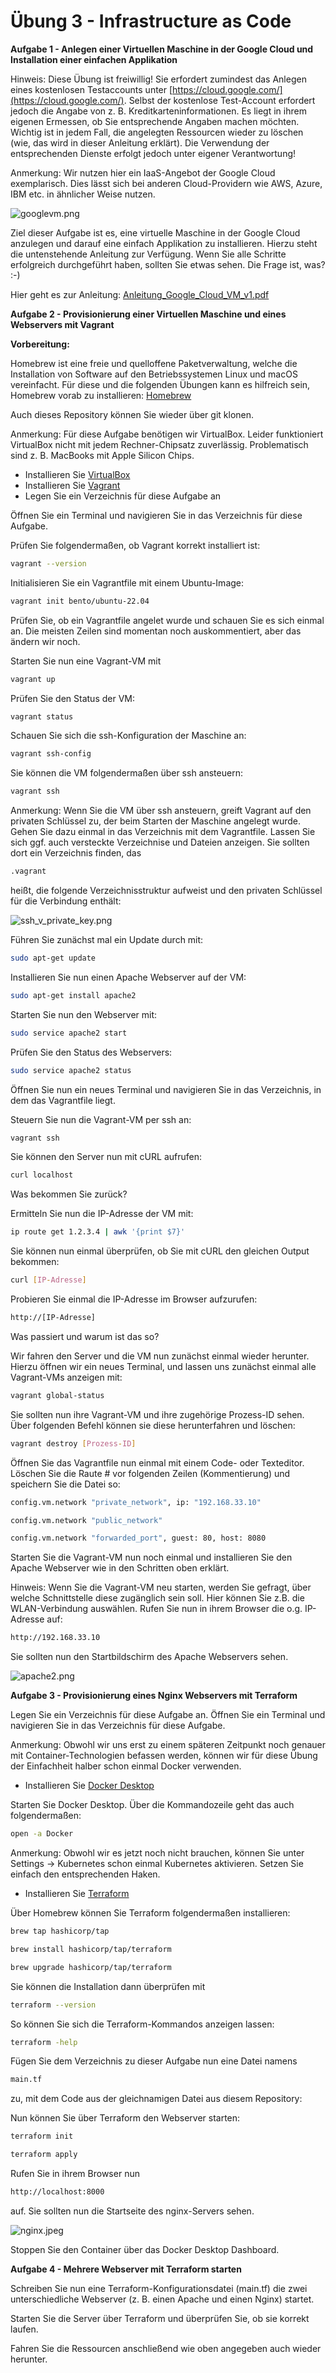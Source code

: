 # Übung 3 - Infrastructure as Code


**Aufgabe 1 - Anlegen einer Virtuellen Maschine in der Google Cloud und Installation einer einfachen Applikation**

Hinweis: Diese Übung ist freiwillig! Sie erfordert zumindest das Anlegen eines kostenlosen Testaccounts unter [https://cloud.google.com/](https://cloud.google.com/). Selbst der kostenlose Test-Account erfordert jedoch die Angabe von z. B. Kreditkarteninformationen. Es liegt in ihrem eigenen Ermessen, ob Sie entsprechende Angaben machen möchten. Wichtig ist in jedem Fall, die angelegten Ressourcen wieder zu löschen (wie, das wird in dieser Anleitung erklärt). Die Verwendung der entsprechenden Dienste erfolgt jedoch unter eigener Verantwortung!  

Anmerkung: Wir nutzen hier ein IaaS-Angebot der Google Cloud exemplarisch. Dies lässt sich bei anderen Cloud-Providern wie AWS, Azure, IBM etc. in ähnlicher Weise nutzen. 

![googlevm.png](googlevm.png)

  
Ziel dieser Aufgabe ist es, eine virtuelle Maschine in der Google Cloud anzulegen und darauf eine einfach Applikation zu installieren. Hierzu steht die untenstehende Anleitung zur Verfügung. Wenn Sie alle Schritte erfolgreich durchgeführt haben, sollten Sie etwas sehen. Die Frage ist, was? :-)



Hier geht es zur Anleitung:  [Anleitung_Google_Cloud_VM_v1.pdf](https://github.com/THN-Cloud-native-Computing/cnc-uebung3/blob/main/Anleitung_Google_Cloud_VM_v1.pdf)


**Aufgabe 2 - Provisionierung einer Virtuellen Maschine und eines Webservers mit Vagrant**

**Vorbereitung:**

Homebrew ist eine freie und quelloffene Paketverwaltung, welche die Installation von Software auf den Betriebssystemen Linux und macOS vereinfacht. Für diese und die folgenden Übungen kann es hilfreich sein, Homebrew vorab zu installieren: [Homebrew](https://brew.sh/) 

Auch dieses Repository können Sie wieder über git klonen.  

Anmerkung: Für diese Aufgabe benötigen wir VirtualBox. Leider funktioniert VirtualBox nicht mit jedem Rechner-Chipsatz zuverlässig. Problematisch sind z. B. MacBooks mit Apple Silicon Chips.

- Installieren Sie [VirtualBox](https://www.virtualbox.org/)
- Installieren Sie [Vagrant](https://developer.hashicorp.com/vagrant/install)
- Legen Sie ein Verzeichnis für diese Aufgabe an

Öffnen Sie ein Terminal und navigieren Sie in das Verzeichnis für diese Aufgabe.  

Prüfen Sie folgendermaßen, ob Vagrant korrekt installiert ist:  

   ```bash
vagrant --version
   ```
Initialisieren Sie ein Vagrantfile mit einem Ubuntu-Image:

   ```bash
vagrant init bento/ubuntu-22.04
   ```
Prüfen Sie, ob ein Vagrantfile angelet wurde und schauen Sie es sich einmal an. Die meisten Zeilen sind momentan noch auskommentiert, aber das ändern wir noch.  

Starten Sie nun eine Vagrant-VM mit

   ```bash
vagrant up
   ```

Prüfen Sie den Status der VM:

   ```bash
vagrant status
   ```

Schauen Sie sich die ssh-Konfiguration der Maschine an:

   ```bash
vagrant ssh-config
   ```

Sie können die VM folgendermaßen über ssh ansteuern:

   ```bash
vagrant ssh
   ```
Anmerkung: Wenn Sie die VM über ssh ansteuern, greift Vagrant auf den privaten Schlüssel zu, der beim Starten der Maschine angelegt wurde. Gehen Sie dazu einmal in das Verzeichnis mit dem Vagrantfile. Lassen Sie sich ggf. auch versteckte Verzeichnise und Dateien anzeigen. Sie sollten dort ein Verzeichnis finden, das

   ```bash
.vagrant
   ```
heißt, die folgende Verzeichnisstruktur aufweist und den privaten Schlüssel für die Verbindung enthält:

![ssh_v_private_key.png](ssh_v_private_key.png)

Führen Sie zunächst mal ein Update durch mit:

   ```bash
sudo apt-get update
   ```
Installieren Sie nun einen Apache Webserver auf der VM:

   ```bash
sudo apt-get install apache2
   ```

Starten Sie nun den Webserver mit:

   ```bash
sudo service apache2 start
   ```
Prüfen Sie den Status des Webservers:
   ```bash
sudo service apache2 status
   ```
Öffnen Sie nun ein neues Terminal und navigieren Sie in das Verzeichnis, in dem das Vagrantfile liegt.

Steuern Sie nun die Vagrant-VM per ssh an:

   ```bash
vagrant ssh
   ```
Sie können den Server nun mit cURL aufrufen:

   ```bash
curl localhost
   ```

Was bekommen Sie zurück?  

Ermitteln Sie nun die IP-Adresse der VM mit:

   ```bash
ip route get 1.2.3.4 | awk '{print $7}'

   ```
Sie können nun einmal überprüfen, ob Sie mit cURL den gleichen Output bekommen:

   ```bash
curl [IP-Adresse]
   ```
Probieren Sie einmal die IP-Adresse im Browser aufzurufen:

   ```bash
http://[IP-Adresse]
   ```
Was passiert und warum ist das so?  

Wir fahren den Server und die VM nun zunächst einmal wieder herunter. Hierzu öffnen wir ein neues Terminal, und lassen uns zunächst einmal alle Vagrant-VMs anzeigen mit:

   ```bash
vagrant global-status

   ```
Sie sollten nun ihre Vagrant-VM und ihre zugehörige Prozess-ID sehen. Über folgenden Befehl können sie diese herunterfahren und löschen:

   ```bash
vagrant destroy [Prozess-ID]

   ```
Öffnen Sie das Vagrantfile nun einmal mit einem Code- oder Texteditor. Löschen Sie die Raute # vor folgenden Zeilen (Kommentierung) und speichern Sie die Datei so:

   ```bash
config.vm.network "private_network", ip: "192.168.33.10"

   ```
   ```bash
config.vm.network "public_network"

   ```
   ```bash
config.vm.network "forwarded_port", guest: 80, host: 8080

   ```
Starten Sie die Vagrant-VM nun noch einmal und installieren Sie den Apache Webserver wie in den Schritten oben erklärt.  

Hinweis: Wenn Sie die Vagrant-VM neu starten, werden Sie gefragt, über welche Schnittstelle diese zugänglich sein soll. Hier können Sie z.B. die WLAN-Verbindung auswählen. Rufen Sie nun in ihrem Browser die o.g. IP-Adresse auf:
```bash
http://192.168.33.10
```
Sie sollten nun den Startbildschirm des Apache Webservers sehen.

![apache2.png](apache2.png)

  

**Aufgabe 3 - Provisionierung eines Nginx Webservers mit Terraform**

Legen Sie ein Verzeichnis für diese Aufgabe an. Öffnen Sie ein Terminal und navigieren Sie in das Verzeichnis für diese Aufgabe.  

Anmerkung: Obwohl wir uns erst zu einem späteren Zeitpunkt noch genauer mit Container-Technologien befassen werden, können wir für diese Übung der Einfachheit halber schon einmal Docker verwenden.  

- Installieren Sie [Docker Desktop](https://www.docker.com/products/docker-desktop/)

Starten Sie Docker Desktop. Über die Kommandozeile geht das auch folgendermaßen:

   ```bash
open -a Docker
   ```

Anmerkung: Obwohl wir es jetzt noch nicht brauchen, können Sie unter Settings -> Kubernetes schon einmal Kubernetes aktivieren. Setzen Sie einfach den entsprechenden Haken.  

- Installieren Sie [Terraform](https://www.terraform.io/)

Über Homebrew können Sie Terraform folgendermaßen installieren:

   ```bash
brew tap hashicorp/tap

   ```
   ```bash
brew install hashicorp/tap/terraform

   ```
   ```bash
brew upgrade hashicorp/tap/terraform
   ```
Sie können die Installation dann überprüfen mit
   ```bash
terraform --version
   ```
So können Sie sich die Terraform-Kommandos anzeigen lassen:
   ```bash
terraform -help

   ```
Fügen Sie dem Verzeichnis zu dieser Aufgabe nun eine Datei namens 
   ```bash
main.tf 
   ```
zu, mit dem Code aus der gleichnamigen Datei aus diesem Repository:

Nun können Sie über Terraform den Webserver starten:
   ```bash
terraform init

   ```
   ```bash
terraform apply

   ```

Rufen Sie in ihrem Browser nun 
   ```bash
http://localhost:8000

   ```

auf. Sie sollten nun die Startseite des nginx-Servers sehen.

![nginx.jpeg](nginx.jpeg)

Stoppen Sie den Container über das Docker Desktop Dashboard.  

**Aufgabe 4 - Mehrere Webserver mit Terraform starten**

Schreiben Sie nun eine Terraform-Konfigurationsdatei (main.tf) die zwei unterschiedliche Webserver (z. B. einen Apache und einen Nginx) startet.  

Starten Sie die Server über Terraform und überprüfen Sie, ob sie korrekt laufen.  

Fahren Sie die Ressourcen anschließend wie oben angegeben auch wieder herunter.





